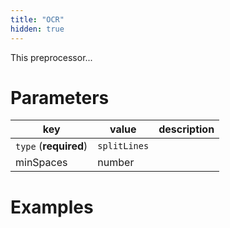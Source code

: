 ```yaml
---
title: "OCR"
hidden: true
---
```




This preprocessor...

Parameters
====

| key                   | value        | description |
| --------------------- | ------------ | ----------- |
| `type` (**required**) | `splitLines` |             |
| minSpaces             | number       |             |

Examples
====

